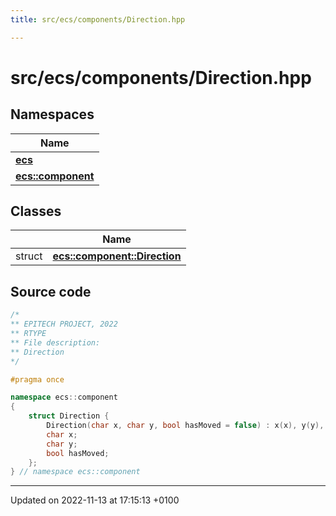 ```yaml
---
title: src/ecs/components/Direction.hpp

---
```


# src/ecs/components/Direction.hpp



## Namespaces

| Name           |
| -------------- |
| **[ecs](Namespaces/namespaceecs.md)**  |
| **[ecs::component](Namespaces/namespaceecs_1_1component.md)**  |

## Classes

|                | Name           |
| -------------- | -------------- |
| struct | **[ecs::component::Direction](Classes/structecs_1_1component_1_1_direction.md)**  |




## Source code

```cpp
/*
** EPITECH PROJECT, 2022
** RTYPE
** File description:
** Direction
*/

#pragma once

namespace ecs::component
{
    struct Direction {
        Direction(char x, char y, bool hasMoved = false) : x(x), y(y), hasMoved(hasMoved) {}
        char x;
        char y;
        bool hasMoved;
    };
} // namespace ecs::component
```


-------------------------------

Updated on 2022-11-13 at 17:15:13 +0100
